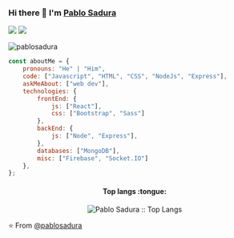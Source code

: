 
### Hi there 👋 I'm [Pablo Sadura](https://www.linkedin.com/in/pablo-sadura/)

[![](https://img.shields.io/badge/LinkedIn-pablosadura-blue)](https://www.linkedin.com/in/pablo-sadura/)
[![](https://img.shields.io/badge/Gmail-pablosadura%40gmail.com-red)](mailto:pablosadura8@gmail.com)


<img src="https://komarev.com/ghpvc/?username=pabloadura" alt="pablosadura" />

```javascript
const aboutMe = {
    pronouns: "He" | "Him",
    code: ["Javascript", "HTML", "CSS", "NodeJs", "Express"],
    askMeAbout: ["web dev"],
    technologies: {
        frontEnd: {
            js: ["React"],
            css: ["Bootstrap", "Sass"]
        },
        backEnd: {
            js: ["Node", "Express"],
        },
        databases: ["MongoDB"],
        misc: ["Firebase", "Socket.IO"]
    },
};
```


<h4 align="center">Top langs :tongue:</h4>

<p align="center"><img src="https://github-readme-stats.vercel.app/api/top-langs/?username=PabloSadura&langs_count=10&theme=tokyonight&layout=compact" alt="Pablo Sadura :: Top Langs" /></p>

⭐️ From [@pablosadura](https://github.com/pablosadura)




<!--
**PabloSadura/pablosadura** is a ✨ _special_ ✨ repository because its `README.md` (this file) appears on your GitHub profile.

Here are some ideas to get you started:

- 🔭 I’m currently working on ...
- 🌱 I’m currently learning ...
- 👯 I’m looking to collaborate on ...
- 🤔 I’m looking for help with ...
- 💬 Ask me about ...
- 📫 How to reach me: ...
- 😄 Pronouns: ...
- ⚡ Fun fact: ...
-->


